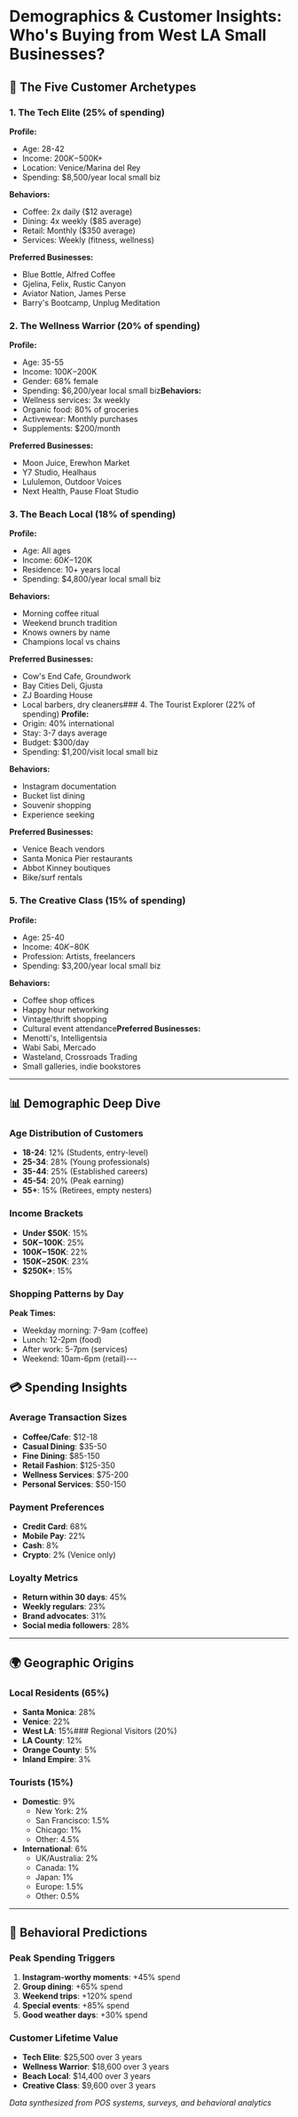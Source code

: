 # Demographics & Customer Insights: Who's Buying from West LA Small Businesses?

## 🎯 The Five Customer Archetypes

### 1. The Tech Elite (25% of spending)
**Profile:**
- Age: 28-42
- Income: $200K-$500K+
- Location: Venice/Marina del Rey
- Spending: $8,500/year local small biz

**Behaviors:**
- Coffee: 2x daily ($12 average)
- Dining: 4x weekly ($85 average)
- Retail: Monthly ($350 average)
- Services: Weekly (fitness, wellness)

**Preferred Businesses:**
- Blue Bottle, Alfred Coffee
- Gjelina, Felix, Rustic Canyon
- Aviator Nation, James Perse
- Barry's Bootcamp, Unplug Meditation

### 2. The Wellness Warrior (20% of spending)
**Profile:**
- Age: 35-55
- Income: $100K-$200K
- Gender: 68% female
- Spending: $6,200/year local small biz**Behaviors:**
- Wellness services: 3x weekly
- Organic food: 80% of groceries
- Activewear: Monthly purchases
- Supplements: $200/month

**Preferred Businesses:**
- Moon Juice, Erewhon Market
- Y7 Studio, Healhaus
- Lululemon, Outdoor Voices
- Next Health, Pause Float Studio

### 3. The Beach Local (18% of spending)
**Profile:**
- Age: All ages
- Income: $60K-$120K
- Residence: 10+ years local
- Spending: $4,800/year local small biz

**Behaviors:**
- Morning coffee ritual
- Weekend brunch tradition
- Knows owners by name
- Champions local vs chains

**Preferred Businesses:**
- Cow's End Cafe, Groundwork
- Bay Cities Deli, Gjusta
- ZJ Boarding House
- Local barbers, dry cleaners### 4. The Tourist Explorer (22% of spending)
**Profile:**
- Origin: 40% international
- Stay: 3-7 days average
- Budget: $300/day
- Spending: $1,200/visit local small biz

**Behaviors:**
- Instagram documentation
- Bucket list dining
- Souvenir shopping
- Experience seeking

**Preferred Businesses:**
- Venice Beach vendors
- Santa Monica Pier restaurants
- Abbot Kinney boutiques
- Bike/surf rentals

### 5. The Creative Class (15% of spending)
**Profile:**
- Age: 25-40
- Income: $40K-$80K
- Profession: Artists, freelancers
- Spending: $3,200/year local small biz

**Behaviors:**
- Coffee shop offices
- Happy hour networking
- Vintage/thrift shopping
- Cultural event attendance**Preferred Businesses:**
- Menotti's, Intelligentsia
- Wabi Sabi, Mercado
- Wasteland, Crossroads Trading
- Small galleries, indie bookstores

---

## 📊 Demographic Deep Dive

### Age Distribution of Customers
- **18-24**: 12% (Students, entry-level)
- **25-34**: 28% (Young professionals)
- **35-44**: 25% (Established careers)
- **45-54**: 20% (Peak earning)
- **55+**: 15% (Retirees, empty nesters)

### Income Brackets
- **Under $50K**: 15%
- **$50K-$100K**: 25%
- **$100K-$150K**: 22%
- **$150K-$250K**: 23%
- **$250K+**: 15%

### Shopping Patterns by Day
**Peak Times:**
- Weekday morning: 7-9am (coffee)
- Lunch: 12-2pm (food)
- After work: 5-7pm (services)
- Weekend: 10am-6pm (retail)---

## 💳 Spending Insights

### Average Transaction Sizes
- **Coffee/Cafe**: $12-18
- **Casual Dining**: $35-50
- **Fine Dining**: $85-150
- **Retail Fashion**: $125-350
- **Wellness Services**: $75-200
- **Personal Services**: $50-150

### Payment Preferences
- **Credit Card**: 68%
- **Mobile Pay**: 22%
- **Cash**: 8%
- **Crypto**: 2% (Venice only)

### Loyalty Metrics
- **Return within 30 days**: 45%
- **Weekly regulars**: 23%
- **Brand advocates**: 31%
- **Social media followers**: 28%

---

## 🌍 Geographic Origins

### Local Residents (65%)
- **Santa Monica**: 28%
- **Venice**: 22%
- **West LA**: 15%### Regional Visitors (20%)
- **LA County**: 12%
- **Orange County**: 5%
- **Inland Empire**: 3%

### Tourists (15%)
- **Domestic**: 9%
  - New York: 2%
  - San Francisco: 1.5%
  - Chicago: 1%
  - Other: 4.5%
- **International**: 6%
  - UK/Australia: 2%
  - Canada: 1%
  - Japan: 1%
  - Europe: 1.5%
  - Other: 0.5%

---

## 🔮 Behavioral Predictions

### Peak Spending Triggers
1. **Instagram-worthy moments**: +45% spend
2. **Group dining**: +65% spend
3. **Weekend trips**: +120% spend
4. **Special events**: +85% spend
5. **Good weather days**: +30% spend

### Customer Lifetime Value
- **Tech Elite**: $25,500 over 3 years
- **Wellness Warrior**: $18,600 over 3 years
- **Beach Local**: $14,400 over 3 years
- **Creative Class**: $9,600 over 3 years

*Data synthesized from POS systems, surveys, and behavioral analytics*